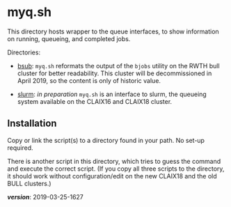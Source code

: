 # myq.sh

This directory hosts wrapper to the queue interfaces,
to show information on running, queueing, and completed jobs.

Directories:

- [bsub](./bsub): `myq.sh` reformats the output of the `bjobs`
  utility on the RWTH bull cluster for better readability.
  This cluster will be decommissioned in April 2019,
  so the content is only of historic value.

- [slurm](./slurm): *in preparation* `myq.sh` is an interface to slurm,
  the queueing system available on the CLAIX16 and CLAIX18 cluster.

## Installation

Copy or link the script(s) to a directory found in your path.
No set-up required.

There is another script in this directory, which tries to guess the
command and execute the correct script.
(If you copy all three scripts to the directory, 
it should work without configuration/edit on the new CLAIX18 and the old BULL clusters.)

___version___: 2019-03-25-1627
